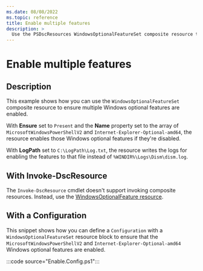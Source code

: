 ```yaml
---
ms.date: 08/08/2022
ms.topic: reference
title: Enable multiple features
description: >
  Use the PSDscResources WindowsOptionalFeatureSet composite resource to enable multiple features.
---
```


# Enable multiple features

## Description

This example shows how you can use the `WindowsOptionalFeatureSet` composite resource to ensure
multiple Windows optional features are enabled.

With **Ensure** set to `Present` and the **Name** property set to the array of
`MicrosoftWindowsPowerShellV2` and `Internet-Explorer-Optional-amd64`, the resource enables those
Windows optional features if they're disabled.

With **LogPath** set to `C:\LogPath\Log.txt`, the resource writes the logs for enabling the features
to that file instead of `%WINDIR%\Logs\Dism\dism.log`.

## With Invoke-DscResource

The `Invoke-DscResource` cmdlet doesn't support invoking composite resources. Instead, use the
[WindowsOptionalFeature resource][1].

## With a Configuration

This snippet shows how you can define a `Configuration` with a `WindowsOptionalFeatureSet` resource
block to ensure that the `MicrosoftWindowsPowerShellV2` and `Internet-Explorer-Optional-amd64`
Windows optional features are enabled.

:::code source="Enable.Config.ps1":::

<!-- Reference Links -->

[1]: ../WindowsOptionalFeature/WindowsOptionalFeature.md
